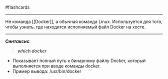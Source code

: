 #flashcards
***
Не команда [[Docker]],  а обычная команда Linux. Используется для того, чтобы узнать, где находится исполняемый файл Docker на хосте.
***
***Синтаксис***:
>***which docker***
- Показывает полный путь к бинарному файлу Docker, который выполняется при вводе команды docker.
- Пример вывода: /usr/bin/docker
<!--SR:!2025-10-06,7,250-->